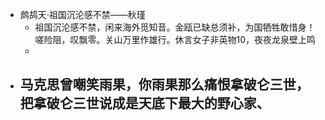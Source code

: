 - 鹧鸪天·祖国沉沦感不禁——秋瑾
	- 祖国沉沦感不禁，闲来海外觅知音。金瓯已缺总须补，为国牺牲敢惜身！
	  嗟险阻，叹飘零。关山万里作雄行。休言女子非英物10，夜夜龙泉壁上鸣
	-
- 马克思曾嘲笑雨果，你雨果那么痛恨拿破仑三世，把拿破仑三世说成是天底下最大的野心家、
	-